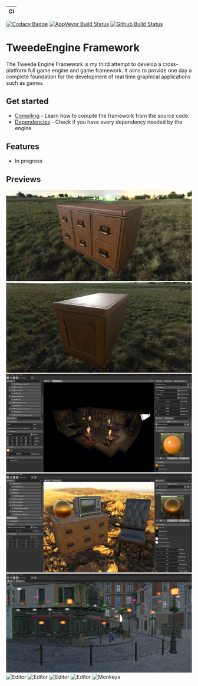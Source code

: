 | CI            |
| ------------- |
[![Codacy Badge](https://api.codacy.com/project/badge/Grade/17a1a070180f49eebd0538531cba1cf6)](https://app.codacy.com/manual/fabsgc/TweedeEngine?utm_source=github.com&utm_medium=referral&utm_content=fabsgc/TweedeEngine&utm_campaign=Badge_Grade_Dashboard) [![AppVeyor Build Status](https://ci.appveyor.com/api/projects/status/github/fabsgc/TweedeEngine?branch=master&svg=true)](https://ci.appveyor.com/project/fabsgc/tweedeengine) [![Github Build Status](https://github.com/fabsgc/TweedeEngine/actions/workflows/build.yml/badge.svg)](https://github.com/fabsgc/TweedeEngine/actions/workflows/build.yml)

# TweedeEngine Framework

The Tweede Engine Framework is my third attempt to develop a cross-platform full game engine and game framework. It aims to provide one day a complete foundation for the development of real time graphical applications such as games

## Get started
* [Compiling](Documentation/Compiling.md) - Learn how to compile the framework from the source code. 
* [Dependencies](Documentation/Dependencies.md) - Check if you have every dependency needed by the engine

## Features

* In progress

## Previews

![Editor](Documentation/sample-pbr-2.png)
![Editor](Documentation/sample-pbr-3.png)
![Editor](Documentation/sample-pbr-4.png)
![Editor](Documentation/sample-pbr.png)
![Editor](Documentation/sample-bistro.png)
![Editor](Documentation/sample-editor-inn.png)
![Editor](Documentation/sample-script-editor.png)
![Editor](Documentation/sample-animation.png)
![Editor](Documentation/sample-parallax-occlusion-mapping.png)
![Monkeys](Documentation/sample-sponza-night.png)
